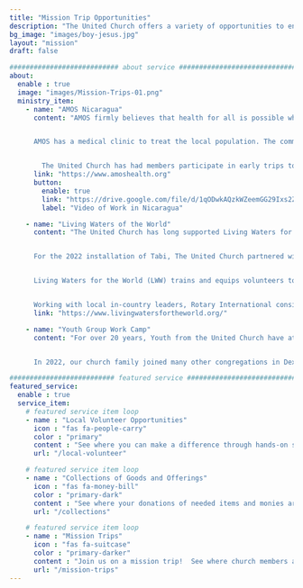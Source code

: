 ```yaml
---
title: "Mission Trip Opportunities"
description: "The United Church offers a variety of opportunities to engage in missions works locally and around the world" 
bg_image: "images/boy-jesus.jpg"
layout: "mission"
draft: false

########################### about service #############################
about:
  enable : true
  image: "images/Mission-Trips-01.png"
  ministry_item:
    - name: "AMOS Nicaragua"
      content: "AMOS firmly believes that health for all is possible when evidence-based, faith-based. Community-based models are combined to ensure that health services reach the most vulnerable members of our society.  They work closely with American Baptist missionaries and service twenty-five communities in Nicaragua.


      AMOS has a medical clinic to treat the local population. The communities have basic first aid supplies and a supply of medicines. Projects over the years have included the following: Water projects, VBS for the kids, solar installation, first aid training for the Health promoters, helping with documentation of children’s weight and height to track their progress and a variety of construction projects. 


        The United Church has had members participate in early trips to Nicaragua as well as financially contributing to these projects.  The next trip is planned for February 2023!"
      link: "https://www.amoshealth.org"
      button:
        enable: true
        link: "https://drive.google.com/file/d/1qODwkAQzkWZeemGG29Ixs2Z3Dk_h_Cf0/view"
        label: "Video of Work in Nicaragua"

    - name: "Living Waters of the World"
      content: "The United Church has long supported Living Waters for the World and its work to provide clean water to all God’s children. Most recently it has engaged with mission partners living in the communities of Cedralito, Limones, and Tabi in the state of Quintana Roo, Mexico.  This has included a yearly trip to these communities to install and support water systems.  The next trip is planned for February 2023.


      For the 2022 installation of Tabi, The United Church partnered with the Newark Rotary Club, other Rotarians and members of the Presbytery of Geneva churches and led a team of volunteers that collaborated with community members of Tabi, Quintana Roo, Mexico to construct a building, and install a purified water system for this community of 500 residents. Training was given to community members on health education that emphasizes the importance of hand-washing and essential uses of clean water.


      Living Waters for the World (LWW) trains and equips volunteers to establish and lead mission teams that partner with communities to implement and operate sustainable water purification systems and health education programs. Since 1993 LWW has shared clean water with over 1,000 communities across 26 countries. 


      Working with local in-country leaders, Rotary International considers projects which provide clean water, sanitation, and economic development to communities in need. This new alliance of joining Rotarians with Faith-based volunteers has opened opportunities to work together for common good."
      link: "https://www.livingwatersfortheworld.org/"

    - name: "Youth Group Work Camp"
      content: "For over 20 years, Youth from the United Church have attended GROUP Work Camp to serve others and show them the love of Christ. These short-term mission trips make long-term impacts on the lives of both those in need and those who assist. Over the years, we have watched our Youth grow in their faith, deepen their relationships, and develop their skills through this yearly tradition. Some have even joined GROUP Work Camp as staff and returned as adults to continue their involvement in these missions!


      In 2022, our church family joined many other congregations in Dexter, Maine. Looking forward, we now prepare to serve residents in Woonsocket, Rhode Island in July 2023."

########################## featured service ############################
featured_service:
  enable : true
  service_item:
    # featured service item loop
    - name : "Local Volunteer Opportunities"
      icon : "fas fa-people-carry"
      color : "primary"
      content : "See where you can make a difference through hands-on service"
      url: "/local-volunteer"

    # featured service item loop
    - name : "Collections of Goods and Offerings"
      icon : "fas fa-money-bill"
      color : "primary-dark"
      content : "See where your donations of needed items and monies are used"
      url: "/collections"

    # featured service item loop
    - name : "Mission Trips"
      icon : "fas fa-suitcase"
      color : "primary-darker"
      content : "Join us on a mission trip!  See where church members are traveling this year"
      url: "/mission-trips"
---
```


